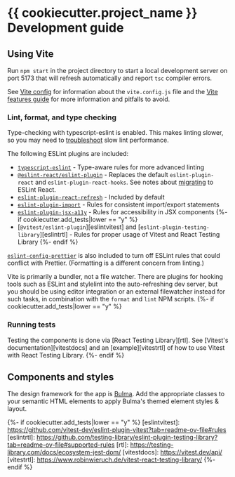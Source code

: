 # {{ cookiecutter.project_name }} Development guide

## Using Vite

Run `npm start` in the project directory to start a local development server on
port 5173 that will refresh automatically and report `tsc` compiler errors.

See [Vite config][viteconfig] for information about the `vite.config.js` file
and the [Vite features guide][vite] for more information and pitfalls to avoid.

### Lint, format, and type checking

Type-checking with typescript-eslint is enabled. This makes linting slower, so
you may need to [troubleshoot][tseslintperf] slow lint performance.

The following ESLint plugins are included:

- [`typescript-eslint`][tseslint] - Type-aware rules for more advanced linting
- [`@eslint-react/eslint-plugin`][eslintreact] - Replaces the default
  `eslint-plugin-react` and `eslint-plugin-react-hooks`. See notes about
  [migrating][eslintreactfaq] to ESLint React.
- [`eslint-plugin-react-refresh`][eslintrefresh] - Included by default
- [`eslint-plugin-import`][eslintimport] - Rules for consistent import/export
  statements
- [`eslint-plugin-jsx-a11y`][eslinta11y] - Rules for accessibility in JSX
  components
{%- if cookiecutter.add_tests|lower == "y" %}
- [`@vitest/eslint-plugin`][eslintvitest] and
  [`eslint-plugin-testing-library`][eslintrtl] - Rules for proper usage of
  Vitest and React Testing Library
{%- endif %}

[`eslint-config-prettier`][eslintpretty] is also included to turn off ESLint
rules that could conflict with Prettier. (Formatting is a different concern from
linting.)

Vite is primarily a bundler, not a file watcher. There are plugins for hooking
tools such as ESLint and stylelint into the auto-refreshing dev server, but you
should be using editor integration or an external filewatcher instead for such
tasks, in combination with the `format` and `lint` NPM scripts.
{%- if cookiecutter.add_tests|lower == "y" %}

### Running tests

Testing the components is done via [React Testing Library][rtl]. See [Vitest's
documentation][vitestdocs] and an [example][vitestrtl] of how to use
Vitest with React Testing Library.
{%- endif %}

## Components and styles

The design framework for the app is [Bulma][bulma]. Add the appropriate classes
to your semantic HTML elements to apply Bulma's themed element styles & layout.

[viteconfig]: https://vite.dev/config/
[vite]: https://vite.dev/guide/features
[tseslintperf]: https://typescript-eslint.io/troubleshooting/typed-linting/performance
[tseslint]: https://typescript-eslint.io/rules
[eslintreact]: https://eslint-react.xyz/docs/rules/overview
[eslintreactfaq]: https://eslint-react.xyz/docs/faq
[eslintrefresh]: https://github.com/ArnaudBarre/eslint-plugin-react-refresh/tree/main?tab=readme-ov-file#usage
[eslintimport]: https://github.com/import-js/eslint-plugin-import?tab=readme-ov-file#rules
[eslinta11y]: https://github.com/jsx-eslint/eslint-plugin-jsx-a11y?tab=readme-ov-file#supported-rules
[eslintpretty]: https://github.com/prettier/eslint-config-prettier?tab=readme-ov-file#eslintconfigjs-flat-config-plugin-caveat
[bulma]: https://bulma.io/documentation/elements/
{%- if cookiecutter.add_tests|lower == "y" %}
[eslintvitest]: https://github.com/vitest-dev/eslint-plugin-vitest?tab=readme-ov-file#rules
[eslintrtl]: https://github.com/testing-library/eslint-plugin-testing-library?tab=readme-ov-file#supported-rules
[rtl]: https://testing-library.com/docs/ecosystem-jest-dom/
[vitestdocs]: https://vitest.dev/api/
[vitestrtl]: https://www.robinwieruch.de/vitest-react-testing-library/
{%- endif %}
